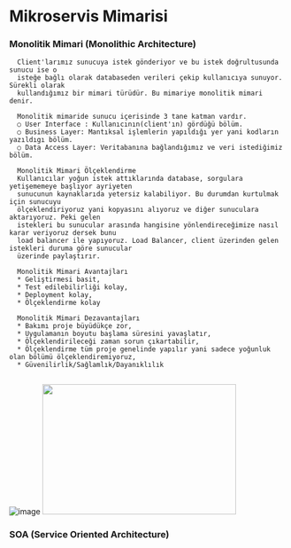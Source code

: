 # Mikroservis Mimarisi

### Monolitik Mimari (Monolithic Architecture)
```
  Client'larımız sunucuya istek gönderiyor ve bu istek doğrultusunda sunucu ise o 
  isteğe bağlı olarak databaseden verileri çekip kullanıcıya sunuyor. Sürekli olarak 
  kullandığımız bir mimari türüdür. Bu mimariye monolitik mimari denir.  
  
  Monolitik mimaride sunucu içerisinde 3 tane katman vardır.
  ○ User Interface : Kullanıcının(client'ın) gördüğü bölüm.
  ○ Business Layer: Mantıksal işlemlerin yapıldığı yer yani kodların yazıldıgı bölüm.
  ○ Data Access Layer: Veritabanına bağlandığımız ve veri istediğimiz bölüm.
  
  Monolitik Mimari Ölçeklendirme
  Kullanıcılar yoğun istek attıklarında database, sorgulara yetişememeye başlıyor ayriyeten 
  sunucunun kaynaklarıda yetersiz kalabiliyor. Bu durumdan kurtulmak için sunucuyu
  ölçeklendiriyoruz yani kopyasını alıyoruz ve diğer sunuculara aktarıyoruz. Peki gelen 
  istekleri bu sunucular arasında hangisine yönlendireceğimize nasıl karar veriyoruz dersek bunu 
  load balancer ile yapıyoruz. Load Balancer, client üzerinden gelen istekleri duruma göre sunucular
  üzerinde paylaştırır.
  
  Monolitik Mimari Avantajları
  * Geliştirmesi basit,
  * Test edilebilirliği kolay,
  * Deployment kolay,
  * Ölçeklendirme kolay
  
  Monolitik Mimari Dezavantajları
  * Bakımı proje büyüdükçe zor,
  * Uygulamanın boyutu başlama süresini yavaşlatır,
  * Ölçeklendirileceği zaman sorun çıkartabilir,
  * Ölçeklendirme tüm proje genelinde yapılır yani sadece yoğunluk olan bölümü ölçeklendiremiyoruz,
  * Güvenilirlik/Sağlamlık/Dayanıklılık
  
```

![image](https://user-images.githubusercontent.com/62007900/186894883-07d0091f-dd6d-4ff9-ab47-f72d202e38ad.png)
<img src="https://user-images.githubusercontent.com/62007900/186898203-792ab1b5-d47b-4373-b48b-720c5549b788.png" width="350" height="235">


### SOA (Service Oriented Architecture)
```
  
```
